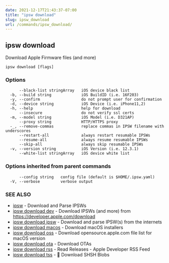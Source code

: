 ```yaml
---
date: 2021-12-17T21:43:37-07:00
title: "ipsw download"
slug: ipsw_download
url: /commands/ipsw_download/
---
```

## ipsw download

Download Apple Firmware files (and more)

```
ipsw download [flags]
```

### Options

```
      --black-list stringArray   iOS device black list
  -b, --build string             iOS BuildID (i.e. 16F203)
  -y, --confirm                  do not prompt user for confirmation
  -d, --device string            iOS Device (i.e. iPhone11,2)
  -h, --help                     help for download
      --insecure                 do not verify ssl certs
  -m, --model string             iOS Model (i.e. D321AP)
      --proxy string             HTTP/HTTPS proxy
  -_, --remove-commas            replace commas in IPSW filename with underscores
      --restart-all              always restart resumable IPSWs
      --resume-all               always resume resumable IPSWs
      --skip-all                 always skip resumable IPSWs
  -v, --version string           iOS Version (i.e. 12.3.1)
      --white-list stringArray   iOS device white list
```

### Options inherited from parent commands

```
      --config string   config file (default is $HOME/.ipsw.yaml)
  -V, --verbose         verbose output
```

### SEE ALSO

* [ipsw](/cmd/ipsw/)	 - Download and Parse IPSWs
* [ipsw download dev](/cmd/ipsw_download_dev/)	 - Download IPSWs (and more) from https://developer.apple.com/download
* [ipsw download ipsw](/cmd/ipsw_download_ipsw/)	 - Download and parse IPSW(s) from the internets
* [ipsw download macos](/cmd/ipsw_download_macos/)	 - Download macOS installers
* [ipsw download oss](/cmd/ipsw_download_oss/)	 - Download opensource.apple.com file list for macOS version
* [ipsw download ota](/cmd/ipsw_download_ota/)	 - Download OTAs
* [ipsw download rss](/cmd/ipsw_download_rss/)	 - Read Releases - Apple Developer RSS Feed
* [ipsw download tss](/cmd/ipsw_download_tss/)	 - 🚧 Download SHSH Blobs

